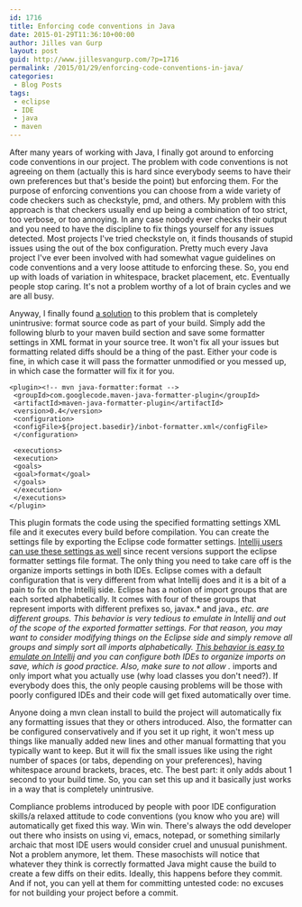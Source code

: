 ```yaml
---
id: 1716
title: Enforcing code conventions in Java
date: 2015-01-29T11:36:10+00:00
author: Jilles van Gurp
layout: post
guid: http://www.jillesvangurp.com/?p=1716
permalink: /2015/01/29/enforcing-code-conventions-in-java/
categories:
 - Blog Posts
tags:
 - eclipse
 - IDE
 - java
 - maven
---
```

After many years of working with Java, I finally got around to enforcing code conventions in our project. The problem with code conventions is not agreeing on them (actually this is hard since everybody seems to have their own preferences but that's beside the point) but enforcing them. For the purpose of enforcing conventions you can choose from a wide variety of code checkers such as checkstyle, pmd, and others. My problem with this approach is that checkers usually end up being a combination of too strict, too verbose, or too annoying. In any case nobody ever checks their output and you need to have the discipline to fix things yourself for any issues detected. Most projects I've tried checkstyle on, it finds thousands of stupid issues using the out of the box configuration. Pretty much every Java project I've ever been involved with had somewhat vague guidelines on code conventions and a very loose attitude to enforcing these. So, you end up with loads of variation in whitespace, bracket placement, etc. Eventually people stop caring. It's not a problem worthy of a lot of brain cycles and we are all busy.

Anyway, I finally found [a solution](https://code.google.com/p/maven-java-formatter-plugin/) to this problem that is completely unintrusive: format source code as part of your build. Simply add the following blurb to your maven build section and save some formatter settings in XML format in your source tree. It won't fix all your issues but formatting related diffs should be a thing of the past. Either your code is fine, in which case it will pass the formatter unmodified or you messed up, in which case the formatter will fix it for you.

```
<plugin><!-- mvn java-formatter:format -->
 <groupId>com.googlecode.maven-java-formatter-plugin</groupId>
 <artifactId>maven-java-formatter-plugin</artifactId>
 <version>0.4</version>
 <configuration>
 <configFile>${project.basedir}/inbot-formatter.xml</configFile>
 </configuration>

 <executions>
 <execution>
 <goals>
 <goal>format</goal>
 </goals>
 </execution>
 </executions>
</plugin>
```

This plugin formats the code using the specified formatting settings XML file and it executes every build before compilation. You can create the settings file by exporting the Eclipse code formatter settings. [Intellij users can use these settings as well](http://blog.jetbrains.com/idea/2014/01/intellij-idea-13-importing-code-formatter-settings-from-eclipse/) since recent versions support the eclipse formatter settings file format. The only thing you need to take care off is the organize imports settings in both IDEs. Eclipse comes with a default configuration that is very different from what Intellij does and it is a bit of a pain to fix on the Intellij side. Eclipse has a notion of import groups that are each sorted alphabetically. It comes with four of these groups that represent imports with different prefixes so, javax.* and java.*, etc. are different groups. This behavior is very tedious to emulate in Intellij and out of the scope of the exported formatter settings. For that reason, you may want to consider modifying things on the Eclipse side and simply remove all groups and simply sort all imports alphabetically. [This behavior is easy to emulate on Intellij](http://stackoverflow.com/questions/14716283/is-it-possible-for-intellij-to-organize-imports-the-same-way-as-in-eclipse) and you can configure both IDEs to organize imports on save, which is good practice. Also, make sure to not allow .* imports and only import what you actually use (why load classes you don't need?). If everybody does this, the only people causing problems will be those with poorly configured IDEs and their code will get fixed automatically over time.

Anyone doing a mvn clean install to build the project will automatically fix any formatting issues that they or others introduced. Also, the formatter can be configured conservatively and if you set it up right, it won't mess up things like manually added new lines and other manual formatting that you typically want to keep. But it will fix the small issues like using the right number of spaces (or tabs, depending on your preferences), having whitespace around brackets, braces, etc. The best part: it only adds about 1 second to your build time. So, you can set this up and it basically just works in a way that is completely unintrusive.

Compliance problems introduced by people with poor IDE configuration skills/a relaxed attitude to code conventions (you know who you are) will automatically get fixed this way. Win win. There's always the odd developer out there who insists on using vi, emacs, notepad, or something similarly archaic that most IDE users would consider cruel and unusual punishment. Not a problem anymore, let them. These masochists will notice that whatever they think is correctly formatted Java might cause the build to create a few diffs on their edits. Ideally, this happens before they commit. And if not, you can yell at them for committing untested code: no excuses for not building your project before a commit.